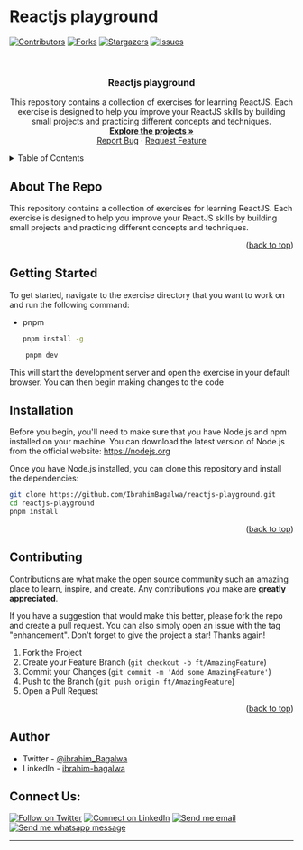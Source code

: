 #

# Reactjs playground

<a name="readme-top"></a>

[![Contributors][contributors-shield]][contributors-url]
[![Forks][forks-shield]][forks-url]
[![Stargazers][stars-shield]][stars-url]
[![Issues][issues-shield]][issues-url]

<br />
<div align="center">
  <a href="https://github.com/IbrahimBagalwa/reactjs-playground">
  </a>

  <h3 align="center">Reactjs playground</h3>

  <p align="center">
    This repository contains a collection of exercises for learning ReactJS. Each exercise is designed to help you improve your ReactJS skills by building small projects and practicing different concepts and techniques.
    <br />
    <a href="https://github.com/IbrahimBagalwa/reactjs-playground"><strong>Explore the projects »</strong></a>
    <br />
    <a href="https://github.com/IbrahimBagalwa/reactjs-playground/issues">Report Bug</a>
    ·
    <a href="https://github.com/IbrahimBagalwa/reactjs-playground/issues">Request Feature</a>
  </p>
</div>

<!-- TABLE OF CONTENTS -->
<details>
  <summary>Table of Contents</summary>
  <ol>
    <li>
      <a href="#about-the-project">About The Repo</a>
      <ul>
        <li><a href="#built-with">Intallation</a></li>
      </ul>
    </li>
    <li>
      <a href="#getting-started">Getting Started</a>
      <ul>
        <li><a href="#prerequisites">Exercises</a></li>
      </ul>
    </li>
    <li><a href="#contributing">Contributing</a></li>
  </ol>
</details>

<!-- ABOUT THE PROJECT -->

## About The Repo

This repository contains a collection of exercises for learning ReactJS. Each exercise is designed to help you improve your ReactJS skills by building small projects and practicing different concepts and techniques.

<p align="right">(<a href="#readme-top">back to top</a>)</p>

<!-- GETTING STARTED -->

## Getting Started

To get started, navigate to the exercise directory that you want to work on and run the following command:

- pnpm
  ```sh
  pnpm install -g
  ```

```bash
    pnpm dev
```

This will start the development server and open the exercise in your default browser. You can then begin making changes to the code

## Installation

Before you begin, you'll need to make sure that you have Node.js and npm installed on your machine. You can download the latest version of Node.js from the official website: https://nodejs.org

Once you have Node.js installed, you can clone this repository and install the dependencies:

```bash
git clone https://github.com/IbrahimBagalwa/reactjs-playground.git
cd reactjs-playground
pnpm install
```

<p align="right">(<a href="#readme-top">back to top</a>)</p>

<!-- CONTRIBUTING -->

## Contributing

Contributions are what make the open source community such an amazing place to learn, inspire, and create. Any contributions you make are **greatly appreciated**.

If you have a suggestion that would make this better, please fork the repo and create a pull request. You can also simply open an issue with the tag "enhancement".
Don't forget to give the project a star! Thanks again!

1. Fork the Project
2. Create your Feature Branch (`git checkout -b ft/AmazingFeature`)
3. Commit your Changes (`git commit -m 'Add some AmazingFeature'`)
4. Push to the Branch (`git push origin ft/AmazingFeature`)
5. Open a Pull Request

<p align="right">(<a href="#readme-top">back to top</a>)</p>

[contributors-shield]: https://img.shields.io/github/contributors/IbrahimBagalwa/reactjs-playground.svg?style=for-the-badge
[contributors-url]: https://github.com/IbrahimBagalwa/reactjs-playground/graphs/contributors
[forks-shield]: https://img.shields.io/github/forks/IbrahimBagalwa/reactjs-playground.svg?style=for-the-badge
[forks-url]: https://github.com/IbrahimBagalwa/reactjs-playground/network/members
[stars-shield]: https://img.shields.io/github/stars/IbrahimBagalwa/reactjs-playground.svg?style=for-the-badge
[stars-url]: https://github.com/IbrahimBagalwa/reactjs-playground/stargazers
[issues-shield]: https://img.shields.io/github/issues/IbrahimBagalwa/reactjs-playground.svg?style=for-the-badge
[issues-url]: https://github.com/IbrahimBagalwa/reactjs-playground/issues

## Author

- Twitter - [@ibrahim_Bagalwa](https://twitter.com/ibrahim_Bagalwa)
- LinkedIn - [ibrahim-bagalwa](https://www.linkedin.com/in/IbrahimBagalwa)

## Connect Us:

<p align="left">

[![Follow on Twitter](https://img.shields.io/badge/--twitter?label=Twitter&logo=Twitter&style=social)](https://twitter.com/ibrahim_Bagalwa) [![Connect on LinkedIn](https://img.shields.io/badge/--linkedin?label=LinkedIn&logo=LinkedIn&style=social)](https://www.linkedin.com/in/IbrahimBagalwa) [![Send me email](https://img.shields.io/badge/--gmail?label=Gmail&logo=Gmail&style=social)](mailto:bagmurhulaibrahim@gmail.com) [![Send me whatsapp message ](https://img.shields.io/badge/--whatsapp?label=Whatsapp&logo=Whatsapp&style=social)](+243971004914)

---

</p>
